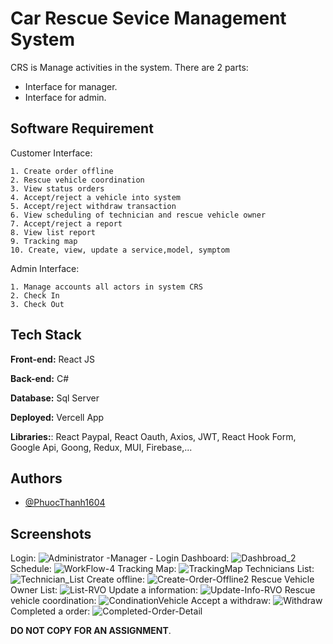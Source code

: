 
#  Car Rescue Sevice Management System
CRS is Manage activities in the system. There are 2 parts:

 - Interface for manager.
 - Interface for admin.






## Software Requirement
Customer Interface:

    1. Create order offline
    2. Rescue vehicle coordination
    3. View status orders
    4. Accept/reject a vehicle into system
    5. Accept/reject withdraw transaction
    6. View scheduling of technician and rescue vehicle owner
    7. Accept/reject a report
    8. View list report
    9. Tracking map
    10. Create, view, update a service,model, symptom

Admin Interface: 

    1. Manage accounts all actors in system CRS
    2. Check In
    3. Check Out


## Tech Stack
**Front-end:** React JS

**Back-end:** C#

**Database:** Sql Server 

**Deployed:** Vercell App

**Libraries:**: React Paypal, React Oauth, Axios, JWT, React Hook Form, Google Api, Goong, Redux, MUI, Firebase,...









## Authors

- [@PhuocThanh1604](https://www.github.com/PhuocThanh1604)


## Screenshots
Login: 
![Administrator -Manager - Login](https://github.com/PhuocThanh1604/react-native-assigment3/assets/87697583/660a5e87-4367-4b01-b9d5-e9722044805b)
Dashboard: 
![Dashbroad_2](https://github.com/PhuocThanh1604/react-native-assigment3/assets/87697583/31c70526-a4fe-4034-937b-5f7776b4f383)
Schedule:
![WorkFlow-4](https://github.com/PhuocThanh1604/react-native-assigment3/assets/87697583/8e8335b4-68ed-482a-86d2-cb4541cc2f23)
Tracking Map:
![TrackingMap](https://github.com/PhuocThanh1604/react-native-assigment3/assets/87697583/f62f9fa0-34d6-42bf-98cb-7f811706a5bf)
Technicians List:
![Technician_List](https://github.com/PhuocThanh1604/react-native-assigment3/assets/87697583/f5d61115-1ce9-4d97-aa6f-9a6ad415e227)
Create offline:
![Create-Order-Offline2](https://github.com/PhuocThanh1604/react-native-assigment3/assets/87697583/48a6739c-5518-409b-a3b3-49a57bccfcfb)
Rescue Vehicle Owner List:
![List-RVO](https://github.com/PhuocThanh1604/react-native-assigment3/assets/87697583/f138e1da-4294-474e-8e6d-0a7b8b39246b)
Update a information:
![Update-Info-RVO](https://github.com/PhuocThanh1604/react-native-assigment3/assets/87697583/0c9c24b6-8cb0-4cb3-a0fd-aec3aecf5cc7)
Rescue vehicle coordination:
![CondinationVehicle](https://github.com/PhuocThanh1604/react-native-assigment3/assets/87697583/12044cea-5e83-46e4-8804-7f253bb2890c)
Accept a withdraw:
![Withdraw](https://github.com/PhuocThanh1604/react-native-assigment3/assets/87697583/e849ac5a-e931-48dd-a7de-6cc2f86e09b7)
Completed a order:
![Completed-Order-Detail](https://github.com/PhuocThanh1604/react-native-assigment3/assets/87697583/a1f61d48-05af-486e-92f0-26269840f49a)



**DO NOT COPY FOR AN ASSIGNMENT**.
